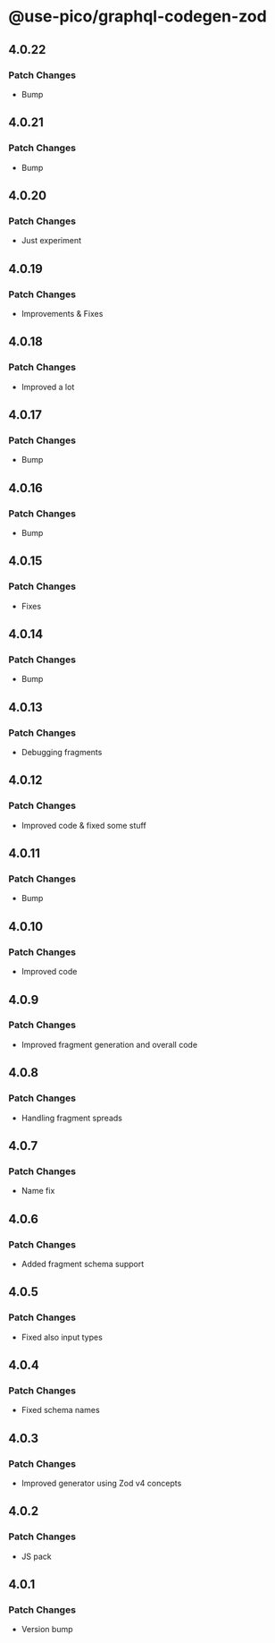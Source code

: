 # @use-pico/graphql-codegen-zod

## 4.0.22

### Patch Changes

- Bump

## 4.0.21

### Patch Changes

- Bump

## 4.0.20

### Patch Changes

- Just experiment

## 4.0.19

### Patch Changes

- Improvements & Fixes

## 4.0.18

### Patch Changes

- Improved a lot

## 4.0.17

### Patch Changes

- Bump

## 4.0.16

### Patch Changes

- Bump

## 4.0.15

### Patch Changes

- Fixes

## 4.0.14

### Patch Changes

- Bump

## 4.0.13

### Patch Changes

- Debugging fragments

## 4.0.12

### Patch Changes

- Improved code & fixed some stuff

## 4.0.11

### Patch Changes

- Bump

## 4.0.10

### Patch Changes

- Improved code

## 4.0.9

### Patch Changes

- Improved fragment generation and overall code

## 4.0.8

### Patch Changes

- Handling fragment spreads

## 4.0.7

### Patch Changes

- Name fix

## 4.0.6

### Patch Changes

- Added fragment schema support

## 4.0.5

### Patch Changes

- Fixed also input types

## 4.0.4

### Patch Changes

- Fixed schema names

## 4.0.3

### Patch Changes

- Improved generator using Zod v4 concepts

## 4.0.2

### Patch Changes

- JS pack

## 4.0.1

### Patch Changes

- Version bump
